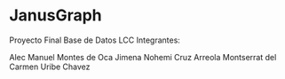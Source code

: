 # JanusGraph
Proyecto Final Base de Datos LCC
Integrantes:

Alec Manuel Montes de Oca
Jimena Nohemi Cruz Arreola
Montserrat del Carmen Uribe Chavez

